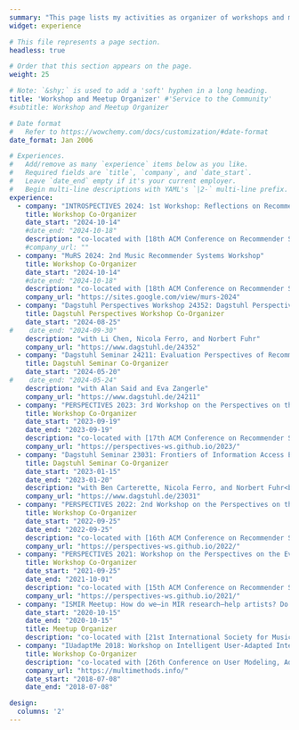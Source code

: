 ```yaml
---
summary: "This page lists my activities as organizer of workshops and meetups."  # Add a page description.
widget: experience

# This file represents a page section.
headless: true

# Order that this section appears on the page.
weight: 25

# Note: `&shy;` is used to add a 'soft' hyphen in a long heading.
title: 'Workshop and Meetup Organizer' #'Service to the Community'
#subtitle: Workshop and Meetup Organizer

# Date format
#   Refer to https://wowchemy.com/docs/customization/#date-format
date_format: Jan 2006

# Experiences.
#   Add/remove as many `experience` items below as you like.
#   Required fields are `title`, `company`, and `date_start`.
#   Leave `date_end` empty if it's your current employer.
#   Begin multi-line descriptions with YAML's `|2-` multi-line prefix.
experience:
  - company: "INTROSPECTIVES 2024: 1st Workshop: Reflections on Recommender Systems Past, Present, and Future"
    title: Workshop Co-Organizer
    date_start: "2024-10-14"
    #date_end: "2024-10-18"
    description: "co-located with [18th ACM Conference on Recommender Systems (RecSys 2024)](https://recsys.acm.org/recsys24/)<br><br>with Alan Said and Eva Zangerle"
    #company_url: ""
  - company: "MuRS 2024: 2nd Music Recommender Systems Workshop"
    title: Workshop Co-Organizer
    date_start: "2024-10-14"
    #date_end: "2024-10-18"
    description: "co-located with [18th ACM Conference on Recommender Systems (RecSys 2024)](https://recsys.acm.org/recsys24/)<br><br>with Andrés Ferraro, Lorenzo Porcaro, and Peter Knees"
    company_url: "https://sites.google.com/view/murs-2024"
  - company: "Dagstuhl Perspectives Workshop 24352: Dagstuhl Perspectives Workshop: Conversational Agents: A Framework for Evaluation (CAFE)"
    title: Dagstuhl Perspectives Workshop Co-Organizer
    date_start: "2024-08-25"
#    date_end: "2024-09-30"
    description: "with Li Chen, Nicola Ferro, and Norbert Fuhr"
    company_url: "https://www.dagstuhl.de/24352"
  - company: "Dagstuhl Seminar 24211: Evaluation Perspectives of Recommender Systems: Driving Research and Education"
    title: Dagstuhl Seminar Co-Organizer
    date_start: "2024-05-20"
#    date_end: "2024-05-24"
    description: "with Alan Said and Eva Zangerle"
    company_url: "https://www.dagstuhl.de/24211"
  - company: "PERSPECTIVES 2023: 3rd Workshop on the Perspectives on the Evaluation of Recommender Systems"
    title: Workshop Co-Organizer
    date_start: "2023-09-19"
    date_end: "2023-09-19"
    description: "co-located with [17th ACM Conference on Recommender Systems (RecSys 2023)](https://recsys.acm.org/recsys23/)<br><br>with Alan Said and Eva Zangerle<br><br>[See proceedings](https://ceur-ws.org/Vol-3476/)<br>[See event report in SIGIR Forum](/publications/said-2024-sigirforum-perspectives/)"
    company_url: "https://perspectives-ws.github.io/2023/"
  - company: "Dagstuhl Seminar 23031: Frontiers of Information Access Experimentation for Research and Education"
    title: Dagstuhl Seminar Co-Organizer
    date_start: "2023-01-15"
    date_end: "2023-01-20"
    description: "with Ben Carterette, Nicola Ferro, and Norbert Fuhr<br><br>[See the Dagstuhl report](/publications/bauer-2023-dagstuhl/)<br>[See event report in SIGIR Forum](/publications/bauer-2023-sigir-dagstuhl/)<br><br><img src=\"/images/variouspics/dagstuhl2023_23031.jpg\"  alt=\"Group photo of the Dagstuhl Seminar 23031 participants\">"
    company_url: "https://www.dagstuhl.de/23031"
  - company: "PERSPECTIVES 2022: 2nd Workshop on the Perspectives on the Evaluation of Recommender Systems"
    title: Workshop Co-Organizer
    date_start: "2022-09-25"
    date_end: "2022-09-25"
    description: "co-located with [16th ACM Conference on Recommender Systems (RecSys 2022)](https://recsys.acm.org/recsys22/)<br><br>with Eva Zangerle and Alan Said<br><br>[See proceedings](https://ceur-ws.org/Vol-3228/)<br>[See event report in SIGIR Forum](/publications/zangerle-2023-sigirforum-perspectives/)"
    company_url: "https://perspectives-ws.github.io/2022/"
  - company: "PERSPECTIVES 2021: Workshop on the Perspectives on the Evaluation of Recommender Systems"
    title: Workshop Co-Organizer
    date_start: "2021-09-25"
    date_end: "2021-10-01"
    description: "co-located with [15th ACM Conference on Recommender Systems (RecSys 2021)](https://recsys.acm.org/recsys21/)<br><br>with Eva Zangerle and Alan Said<br><br>[See proceedings](https://ceur-ws.org/Vol-2955/)<br>[See event report in SIGIR Forum](/publications/zangerle-2022-sigirforum-perspectives/)"
    company_url: "https://perspectives-ws.github.io/2021/"
  - company: "ISMIR Meetup: How do we—in MIR research—help artists? Do we?"
    date_start: "2020-10-15"
    date_end: "2020-10-15"
    title: Meetup Organizer
    description: "co-located with [21st International Society for Music Information Retrieval Conference (ISMIR 2020)](https://www.ismir2020.net)<br><br>[See event report in SIGIR Forum](/publications/bauer-2020-helpartists/)"
  - company: "IUadaptMe 2018: Workshop on Intelligent User-Adapted Interfaces: Design and Multi-Modal Evaluation"
    title: Workshop Co-Organizer
    description: "co-located with [26th Conference on User Modeling, Adaptation and Personalization (UMAP 2018)](https://www.um.org/umap2018/)<br><br>with Ilknur Celik, Ilaria Torre, Frosina Koceva, Eva Zangerle, and Bart Knijnenburg"
    company_url: "https://multimethods.info/"
    date_start: "2018-07-08"
    date_end: "2018-07-08"

design:
  columns: '2'
---
```


